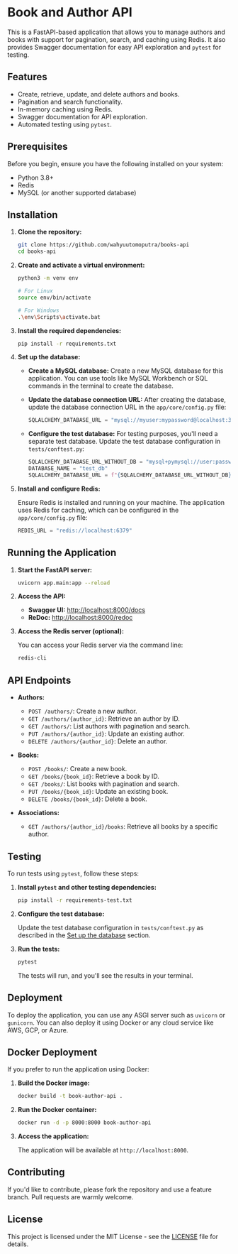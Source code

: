 # Book and Author API

This is a FastAPI-based application that allows you to manage authors and books with support for pagination, search, and caching using Redis. It also provides Swagger documentation for easy API exploration and `pytest` for testing.

## Features

- Create, retrieve, update, and delete authors and books.
- Pagination and search functionality.
- In-memory caching using Redis.
- Swagger documentation for API exploration.
- Automated testing using `pytest`.

## Prerequisites

Before you begin, ensure you have the following installed on your system:

- Python 3.8+
- Redis
- MySQL (or another supported database)

## Installation

1. **Clone the repository:**

    ```bash
    git clone https://github.com/wahyuutomoputra/books-api
    cd books-api
    ```

2. **Create and activate a virtual environment:**

    ```bash
    python3 -m venv env

    # For Linux
    source env/bin/activate

    # For Windows
    .\env\Scripts\activate.bat
    ```

3. **Install the required dependencies:**

    ```bash
    pip install -r requirements.txt
    ```

4. **Set up the database:**

    - **Create a MySQL database:**
      Create a new MySQL database for this application. You can use tools like MySQL Workbench or SQL commands in the terminal to create the database.

    - **Update the database connection URL:**
      After creating the database, update the database connection URL in the `app/core/config.py` file:

      ```python
      SQLALCHEMY_DATABASE_URL = "mysql://myuser:mypassword@localhost:3306/mydatabase"
      ```

    - **Configure the test database:**
      For testing purposes, you'll need a separate test database. Update the test database configuration in `tests/conftest.py`:

      ```python
      SQLALCHEMY_DATABASE_URL_WITHOUT_DB = "mysql+pymysql://user:password@localhost"
      DATABASE_NAME = "test_db"
      SQLALCHEMY_DATABASE_URL = f"{SQLALCHEMY_DATABASE_URL_WITHOUT_DB}/{DATABASE_NAME}"
      ```

5. **Install and configure Redis:**

    Ensure Redis is installed and running on your machine. The application uses Redis for caching, which can be configured in the `app/core/config.py` file:

    ```python
    REDIS_URL = "redis://localhost:6379"
    ```

## Running the Application

1. **Start the FastAPI server:**

    ```bash
    uvicorn app.main:app --reload
    ```

2. **Access the API:**

    - **Swagger UI:** [http://localhost:8000/docs](http://localhost:8000/docs)
    - **ReDoc:** [http://localhost:8000/redoc](http://localhost:8000/redoc)

3. **Access the Redis server (optional):**

    You can access your Redis server via the command line:

    ```bash
    redis-cli
    ```

## API Endpoints

- **Authors:**
  - `POST /authors/`: Create a new author.
  - `GET /authors/{author_id}`: Retrieve an author by ID.
  - `GET /authors/`: List authors with pagination and search.
  - `PUT /authors/{author_id}`: Update an existing author.
  - `DELETE /authors/{author_id}`: Delete an author.

- **Books:**
  - `POST /books/`: Create a new book.
  - `GET /books/{book_id}`: Retrieve a book by ID.
  - `GET /books/`: List books with pagination and search.
  - `PUT /books/{book_id}`: Update an existing book.
  - `DELETE /books/{book_id}`: Delete a book.

- **Associations:**
  - `GET /authors/{author_id}/books`: Retrieve all books by a specific author.

## Testing

To run tests using `pytest`, follow these steps:

1. **Install `pytest` and other testing dependencies:**

    ```bash
    pip install -r requirements-test.txt
    ```

2. **Configure the test database:**

    Update the test database configuration in `tests/conftest.py` as described in the [Set up the database](#set-up-the-database) section.

3. **Run the tests:**

    ```bash
    pytest
    ```

    The tests will run, and you'll see the results in your terminal.

## Deployment

To deploy the application, you can use any ASGI server such as `uvicorn` or `gunicorn`. You can also deploy it using Docker or any cloud service like AWS, GCP, or Azure.

## Docker Deployment

If you prefer to run the application using Docker:

1. **Build the Docker image:**

    ```bash
    docker build -t book-author-api .
    ```

2. **Run the Docker container:**

    ```bash
    docker run -d -p 8000:8000 book-author-api
    ```

3. **Access the application:**

    The application will be available at `http://localhost:8000`.

## Contributing

If you'd like to contribute, please fork the repository and use a feature branch. Pull requests are warmly welcome.

## License

This project is licensed under the MIT License - see the [LICENSE](LICENSE) file for details.
